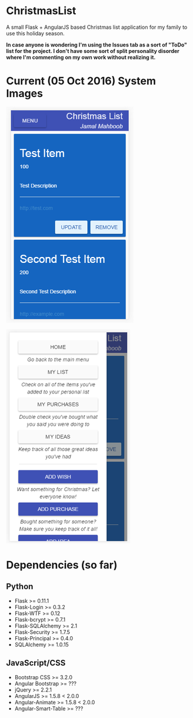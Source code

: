 # ChristmasList
A small Flask + AngularJS based Christmas list application for my family to use this holiday season.

**In case anyone is wondering I'm using the Issues tab as a sort of "ToDo" list for the project.  I don't have some sort of split personality disorder where I'm commenting on my own work without realizing it.**

# Current (05 Oct 2016) System Images

![](supporting/xmaslist_mylist.PNG)

![](supporting/xmaslist_sidenav.PNG)

# Dependencies (so far)

## Python

- Flask >= 0.11.1
- Flask-Login >= 0.3.2
- Flask-WTF >= 0.12
- Flask-bcrypt >= 0.7.1
- Flask-SQLAlchemy >= 2.1
- Flask-Security >= 1.7.5
- Flask-Principal >= 0.4.0
- SQLAlchemy >= 1.0.15

## JavaScript/CSS

- Bootstrap CSS >= 3.2.0
- Angular Bootstrap >= ???
- jQuery >= 2.2.1
- AngularJS >= 1.5.8 < 2.0.0
- Angular-Animate >= 1.5.8 < 2.0.0
- Angular-Smart-Table >= ???
